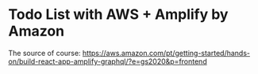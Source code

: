 # Todo List with AWS + Amplify by Amazon

The source of course: https://aws.amazon.com/pt/getting-started/hands-on/build-react-app-amplify-graphql/?e=gs2020&p=frontend

